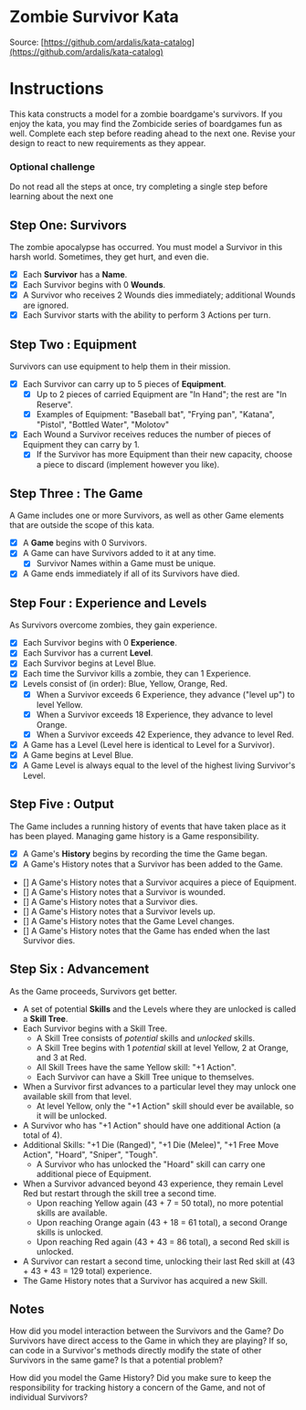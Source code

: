 Zombie Survivor Kata
====================
Source: [https://github.com/ardalis/kata-catalog](https://github.com/ardalis/kata-catalog)

# Instructions #

This kata constructs a model for a zombie boardgame's survivors. If you enjoy the kata, you may find the Zombicide series of boardgames fun as well. Complete each step before reading ahead to the next one. Revise your design to react to new requirements as they appear.

### Optional challenge

Do not read all the steps at once, try completing a single step before learning about the next one

## Step One: Survivors

The zombie apocalypse has occurred. You must model a Survivor in this harsh world. Sometimes, they get hurt, and even die.

- [x] Each **Survivor** has a **Name**.
- [x] Each Survivor begins with 0 **Wounds**.
- [x] A Survivor who receives 2 Wounds dies immediately; additional Wounds are ignored.
- [x] Each Survivor starts with the ability to perform 3 Actions per turn.

## Step Two : Equipment

Survivors can use equipment to help them in their mission.

- [x] Each Survivor can carry up to 5 pieces of **Equipment**. 
	- [x] Up to 2 pieces of carried Equipment are "In Hand"; the rest are "In Reserve".
	- [x] Examples of Equipment: "Baseball bat", "Frying pan", "Katana", "Pistol", "Bottled Water", "Molotov"

- [x] Each Wound a Survivor receives reduces the number of pieces of Equipment they can carry by 1.
	- [x] If the Survivor has more Equipment than their new capacity, choose a piece to discard (implement however you like).

## Step Three : The Game

A Game includes one or more Survivors, as well as other Game elements that are outside the scope of this kata.

- [x] A **Game** begins with 0 Survivors.
- [x] A Game can have Survivors added to it at any time.
	- [x] Survivor Names within a Game must be unique.
- [x] A Game ends immediately if all of its Survivors have died.

## Step Four : Experience and Levels

As Survivors overcome zombies, they gain experience.

- [x] Each Survivor begins with 0 **Experience**.
- [x] Each Survivor has a current **Level**.
- [x] Each Survivor begins at Level Blue.
- [x] Each time the Survivor kills a zombie, they can 1 Experience.
- [x] Levels consist of (in order): Blue, Yellow, Orange, Red.
	- [x] When a Survivor exceeds 6 Experience, they advance ("level up") to level Yellow.
	- [x] When a Survivor exceeds 18 Experience, they advance to level Orange.
	- [x] When a Survivor exceeds 42 Experience, they advance to level Red.
- [x] A Game has a Level (Level here is identical to Level for a Survivor).
- [x] A Game begins at Level Blue.
- [x] A Game Level is always equal to the level of the highest living Survivor's Level.

## Step Five : Output

The Game includes a running history of events that have taken place as it has been played. Managing game history is a Game responsibility.

- [x] A Game's **History** begins by recording the time the Game began.
- [x] A Game's History notes that a Survivor has been added to the Game.
- [] A Game's History notes that a Survivor acquires a piece of Equipment.
- [] A Game's History notes that a Survivor is wounded.
- [] A Game's History notes that a Survivor dies.
- [] A Game's History notes that a Survivor levels up.
- [] A Game's History notes that the Game Level changes.
- [] A Game's History notes that the Game has ended when the last Survivor dies.

## Step Six : Advancement

As the Game proceeds, Survivors get better.

- A set of potential **Skills** and the Levels where they are unlocked is called a **Skill Tree**.
- Each Survivor begins with a Skill Tree.
	- A Skill Tree consists of *potential* skills and *unlocked* skills.
	- A Skill Tree begins with 1 *potential* skill at level Yellow, 2 at Orange, and 3 at Red.
	- All Skill Trees have the same Yellow skill: "+1 Action".
	- Each Survivor can have a Skill Tree unique to themselves.
- When a Survivor first advances to a particular level they may unlock one available skill from that level.
	- At level Yellow, only the "+1 Action" skill should ever be available, so it will be unlocked.
- A Survivor who has "+1 Action" should have one additional Action (a total of 4).
- Additional Skills: "+1 Die (Ranged)", "+1 Die (Melee)", "+1 Free Move Action", "Hoard", "Sniper", "Tough".
	- A Survivor who has unlocked the "Hoard" skill can carry one additional piece of Equipment.
- When a Survivor advanced beyond 43 experience, they remain Level Red but restart through the skill tree a second time.
	- Upon reaching Yellow again (43 + 7 = 50 total), no more potential skills are available.
	- Upon reaching Orange again (43 + 18 = 61 total), a second Orange skills is unlocked.
	- Upon reaching Red again (43 + 43 = 86 total), a second Red skill is unlocked.
- A Survivor can restart a second time, unlocking their last Red skill at (43 + 43 + 43 = 129 total) experience.
- The Game History notes that a Survivor has acquired a new Skill.

## Notes

How did you model interaction between the Survivors and the Game? Do Survivors have direct access to the Game in which they are playing? If so, can code in a Survivor's methods directly modify the state of other Survivors in the same game? Is that a potential problem?

How did you model the Game History? Did you make sure to keep the responsibility for tracking history a concern of the Game, and not of individual Survivors?